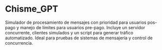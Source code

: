 # Chisme_GPT
 Simulador de procesamiento de mensajes con prioridad para usuarios pos-pago y manejo de límites para usuarios pre-pago. Incluye un servidor concurrente, clientes simulados y un script para generar tráfico automatizado. Ideal para pruebas de sistemas de mensajería y control de concurrencia.
